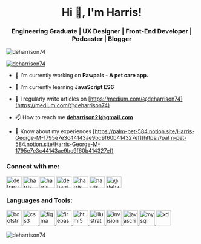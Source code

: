 
<h1 align="center">Hi 👋, I'm Harris!</h1>
<h3 align="center">Engineering Graduate | UX Designer | Front-End Developer | Podcaster | Blogger</h3>

<p align="left"> <img src="https://komarev.com/ghpvc/?username=deharrison74&label=Profile%20views&color=0e75b6&style=flat" alt="deharrison74" /> </p>

<p align="left"> <a href="https://twitter.com/deharrison74" target="blank"><img src="https://img.shields.io/twitter/follow/deharrison74?logo=twitter&style=for-the-badge" alt="deharrison74" /></a> </p>

- 🔭 I’m currently working on **Pawpals - A pet care app.**

- 🌱 I’m currently learning **JavaScript ES6**

- 📝 I regularly write articles on [https://medium.com/@deharrison74](https://medium.com/@deharrison74)

- 📫 How to reach me **deharrison21@gmail.com**

- 📄 Know about my experiences [https://palm-pet-584.notion.site/Harris-George-M-1795e7e3c44143ae9bc9f60b414327ef](https://palm-pet-584.notion.site/Harris-George-M-1795e7e3c44143ae9bc9f60b414327ef)

<h3 align="left">Connect with me:</h3>
<p align="left">
<a href="https://twitter.com/deharrison74" target="blank"><img align="center" src="https://api.iconify.design/fa6-brands:x-twitter.svg?color=%23ffffff" alt="deharrison74" height="30" width="40" /></a>
<a href="https://linkedin.com/in/harris george" target="blank"><img align="center" src="https://api.iconify.design/devicon:linkedin.svg" alt="harris george" height="30" width="40" /></a>
<a href="https://fb.com/harris george" target="blank"><img align="center" src="https://api.iconify.design/devicon:facebook.svg" alt="harris george" height="30" width="40" /></a>
<a href="https://instagram.com/deharrison74" target="blank"><img align="center" src="https://api.iconify.design/skill-icons:instagram.svg" alt="deharrison74" height="30" width="40" /></a>
<a href="https://dribbble.com/harris george" target="blank"><img align="center" src="https://api.iconify.design/logos:dribbble-icon.svg" alt="harris george" height="30" width="40" /></a>
<a href="https://www.behance.net/harris george" target="blank"><img align="center" src="https://api.iconify.design/devicon:behance.svg" alt="harris george" height="30" width="40" /></a>
<a href="https://medium.com/@deharrison74" target="blank"><img align="center" src="https://api.iconify.design/bi:medium.svg?color=%23ffffff" alt="@deharrison74" height="30" width="40" /></a>
</p>

<h3 align="left">Languages and Tools:</h3>
<p align="left"> 
<a href="https://getbootstrap.com" target="_blank" rel="noreferrer"> <img src="https://api.iconify.design/devicon:bootstrap.svg?color=%23888888" alt="bootstrap" width="40" height="40"/> </a> 
<a href="https://www.w3schools.com/css/" target="_blank" rel="noreferrer"> <img src="https://api.iconify.design/devicon:css3.svg?color=%23888888" alt="css3" width="40" height="40"/> </a> 
<a href="https://www.figma.com/" target="_blank" rel="noreferrer"> <img src="https://api.iconify.design/devicon:figma.svg?color=%23888888" alt="figma" width="40" height="40"/> </a> 
<a href="https://firebase.google.com/" target="_blank" rel="noreferrer"> <img src="https://api.iconify.design/vscode-icons:file-type-firebase.svg?color=%23888888" alt="firebase" width="40" height="40"/> </a> 
<a href="https://www.w3.org/html/" target="_blank" rel="noreferrer"> <img src="https://api.iconify.design/devicon:html5.svg?color=%23888888" alt="html5" width="40" height="40"/> </a> 
<a href="https://www.adobe.com/in/products/illustrator.html" target="_blank" rel="noreferrer"> <img src="https://api.iconify.design/skill-icons:illustrator.svg?color=%23888888" alt="illustrator" width="40" height="40"/> </a> 
<a href="https://www.invisionapp.com/" target="_blank" rel="noreferrer"> <img src="https://api.iconify.design/logos:invision-icon.svg?color=%23888888" alt="invision" width="40" height="40"/> </a> 
<a href="https://developer.mozilla.org/en-US/docs/Web/JavaScript" target="_blank" rel="noreferrer"> <img src="https://api.iconify.design/devicon:javascript.svg?color=%23888888" alt="javascript" width="40" height="40"/> </a> 
<a href="https://www.mysql.com/" target="_blank" rel="noreferrer"> <img src="https://api.iconify.design/devicon:mysql-wordmark.svg?color=%23888888" alt="mysql" width="40" height="40"/> </a> 
<a href="https://www.adobe.com/products/xd.html" target="_blank" rel="noreferrer"> <img src="https://api.iconify.design/logos:adobe-xd.svg?color=%23888888"(https://api.iconify.design/bi:medium.svg)" alt="xd" width="40" height="40"/> </a> </p>

<p><img align="center" src="https://github-readme-stats.vercel.app/api/top-langs?username=deharrison74&show_icons=true&locale=en&layout=compact" alt="deharrison74" /></p>
